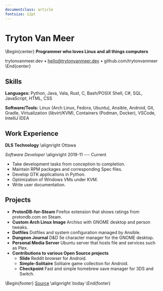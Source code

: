 ```yaml
---
documentclass: article
fontsize: 12pt
---
```


# Tryton Van Meer

\Begin{center}
**Programmer who loves Linux and all things computers**

trytonvanmeer.dev • hello@trytonvanmeer.dev • github.com/trytonvanmeer
\End{center}

## Skills

**Languages:** Python, Java, Vala, Rust, C, Bash/POSIX Shell, C#, SQL, JavaScript, HTML, CSS

**Software/Tools:** Linux (Arch Linux, Fedora, Ubuntu), Ansible, Android, Git, Gradle,
Virtualization (libvirt/KVM), Containers (Podman, Docker), VSCode, IntelliJ IDEA

## Work Experience

**DLS Technology** \alignright Ottawa

*Software Developer* \alignright 2019-11 --- Current

+ Take development tasks from conception to completion.
+ Maintain RPM packages and corresponding Spec files.
+ Develop GTK applications in Python.
+ Optimization of Windows VMs under KVM.
+ Write user documentation.

## Projects

+ **ProtonDB-for-Steam** Firefox extension that shows ratings from protondb.com on Steam.
+ **Custom Arch Linux Image** Archiso with GNOME desktop and person tweaks.
+ **Dotfiles** Dotfiles and system configuration managed by Ansible.
+ **Dungeon Journal** D&D 5e character manager for the GNOME desktop.
+ **Personal Media Server** Ubuntu server that hosts file and services such as Plex.
+ **Contributions to various Open Source projects**
    + **Slide** Reddit browser for Android.
    + **Simple-Solitaire** Solitaire game collection for Android.
    + **Checkpoint** Fast and simple homebrew save manager for 3DS and Switch.

<!-- Footer -->
\Begin{footer}
[Source](https://github.com/tryton-vanmeer/Resume) \alignright \today
\End{footer}